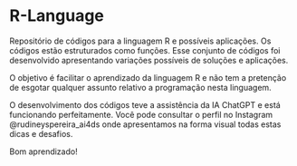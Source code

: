 # R-Language
Repositório de códigos para a linguagem R e possíveis aplicações. Os códigos estão estruturados como funções. Esse conjunto de códigos foi desenvolvido apresentando variações possíveis de soluções e aplicações.

O objetivo é facilitar o aprendizado da linguagem R e não tem a pretenção de esgotar qualquer assunto relativo a programação nesta linguagem.

O desenvolvimento dos códigos teve a assistência da IA ChatGPT e está funcionando perfeitamente. Você pode consultar o perfil no Instagram @rudineyspereira_ai4ds onde apresentamos na forma visual todas estas dicas e desafios.

Bom aprendizado!
